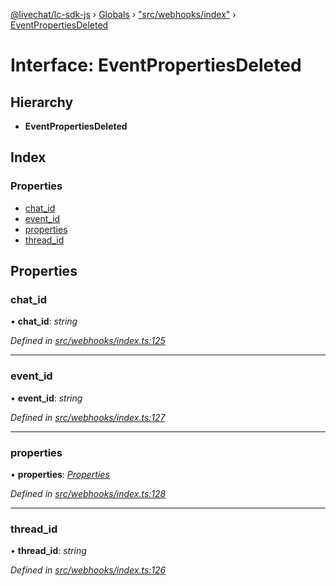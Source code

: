 [@livechat/lc-sdk-js](../README.md) › [Globals](../globals.md) › ["src/webhooks/index"](../modules/_src_webhooks_index_.md) › [EventPropertiesDeleted](_src_webhooks_index_.eventpropertiesdeleted.md)

# Interface: EventPropertiesDeleted

## Hierarchy

* **EventPropertiesDeleted**

## Index

### Properties

* [chat_id](_src_webhooks_index_.eventpropertiesdeleted.md#chat_id)
* [event_id](_src_webhooks_index_.eventpropertiesdeleted.md#event_id)
* [properties](_src_webhooks_index_.eventpropertiesdeleted.md#properties)
* [thread_id](_src_webhooks_index_.eventpropertiesdeleted.md#thread_id)

## Properties

###  chat_id

• **chat_id**: *string*

*Defined in [src/webhooks/index.ts:125](https://github.com/livechat/lc-sdk-js/blob/e25bbbb/src/webhooks/index.ts#L125)*

___

###  event_id

• **event_id**: *string*

*Defined in [src/webhooks/index.ts:127](https://github.com/livechat/lc-sdk-js/blob/e25bbbb/src/webhooks/index.ts#L127)*

___

###  properties

• **properties**: *[Properties](_src_objects_index_.properties.md)*

*Defined in [src/webhooks/index.ts:128](https://github.com/livechat/lc-sdk-js/blob/e25bbbb/src/webhooks/index.ts#L128)*

___

###  thread_id

• **thread_id**: *string*

*Defined in [src/webhooks/index.ts:126](https://github.com/livechat/lc-sdk-js/blob/e25bbbb/src/webhooks/index.ts#L126)*
